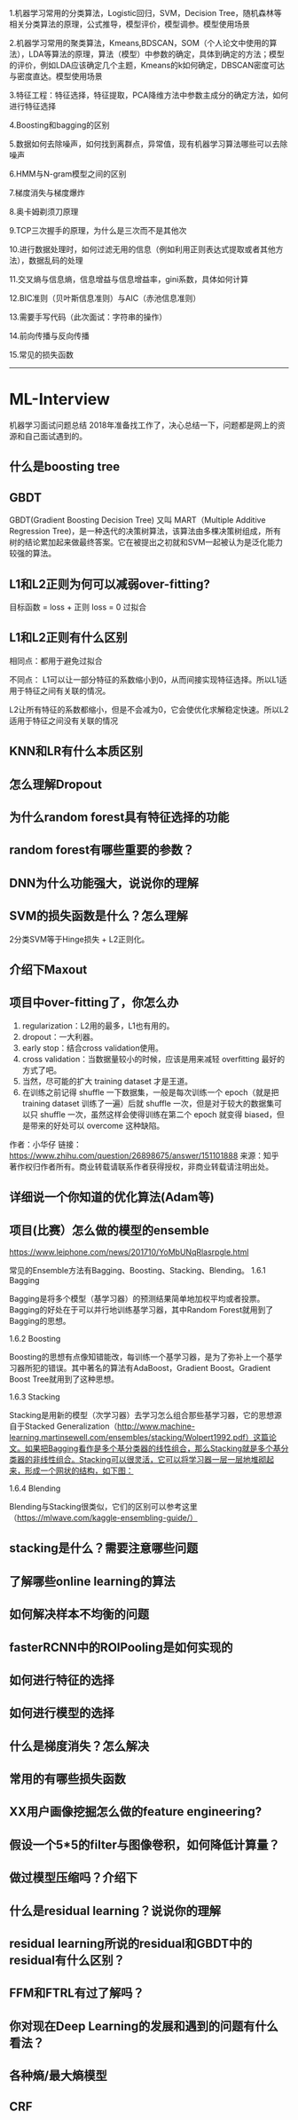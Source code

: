 1.机器学习常用的分类算法，Logistic回归，SVM，Decision Tree，随机森林等相关分类算法的原理，公式推导，模型评价，模型调参。模型使用场景

2.机器学习常用的聚类算法，Kmeans,BDSCAN，SOM（个人论文中使用的算法），LDA等算法的原理，算法（模型）中参数的确定，具体到确定的方法；模型的评价，例如LDA应该确定几个主题，Kmeans的k如何确定，DBSCAN密度可达与密度直达。模型使用场景

3.特征工程：特征选择，特征提取，PCA降维方法中参数主成分的确定方法，如何进行特征选择

4.Boosting和bagging的区别

5.数据如何去除噪声，如何找到离群点，异常值，现有机器学习算法哪些可以去除噪声

6.HMM与N-gram模型之间的区别

7.梯度消失与梯度爆炸

8.奥卡姆剃须刀原理

9.TCP三次握手的原理，为什么是三次而不是其他次

10.进行数据处理时，如何过滤无用的信息（例如利用正则表达式提取或者其他方法），数据乱码的处理

11.交叉熵与信息熵，信息增益与信息增益率，gini系数，具体如何计算

12.BIC准则（贝叶斯信息准则）与AIC（赤池信息准则）

13.需要手写代码（此次面试：字符串的操作）

14.前向传播与反向传播

15.常见的损失函数

---
# ML-Interview
机器学习面试问题总结
2018年准备找工作了，决心总结一下，问题都是网上的资源和自己面试遇到的。
## 什么是boosting tree
## GBDT
GBDT(Gradient Boosting Decision Tree) 又叫 MART（Multiple Additive Regression Tree)，是一种迭代的决策树算法，该算法由多棵决策树组成，所有树的结论累加起来做最终答案。它在被提出之初就和SVM一起被认为是泛化能力较强的算法。

## L1和L2正则为何可以减弱over-fitting?
目标函数 = loss + 正则
loss = 0 过拟合
## L1和L2正则有什么区别
相同点：都用于避免过拟合

不同点：
L1可以让一部分特征的系数缩小到0，从而间接实现特征选择。所以L1适用于特征之间有关联的情况。

L2让所有特征的系数都缩小，但是不会减为0，它会使优化求解稳定快速。所以L2适用于特征之间没有关联的情况

## KNN和LR有什么本质区别
## 怎么理解Dropout
## 为什么random forest具有特征选择的功能
## random forest有哪些重要的参数？
## DNN为什么功能强大，说说你的理解
## SVM的损失函数是什么？怎么理解
2分类SVM等于Hinge损失 + L2正则化。

## 介绍下Maxout
## 项目中over-fitting了，你怎么办
1. regularization：L2用的最多，L1也有用的。
2. dropout：一大利器。
3. early stop：结合cross validation使用。
4. cross validation：当数据量较小的时候，应该是用来减轻 overfitting 最好的方式了吧。
5. 当然，尽可能的扩大 training dataset 才是王道。
6. 在训练之前记得 shuffle 一下数据集，一般是每次训练一个 epoch（就是把 training dataset 训练了一遍）后就 shuffle 一次，但是对于较大的数据集可以只 shuffle 一次，虽然这样会使得训练在第二个 epoch 就变得 biased，但是带来的好处可以 overcome 这种缺陷。

作者：小华仔
链接：https://www.zhihu.com/question/26898675/answer/151101888
来源：知乎
著作权归作者所有。商业转载请联系作者获得授权，非商业转载请注明出处。
## 详细说一个你知道的优化算法(Adam等)
## 项目(比赛）怎么做的模型的ensemble
https://www.leiphone.com/news/201710/YoMbUNqRlasrpgle.html

常见的Ensemble方法有Bagging、Boosting、Stacking、Blending。
1.6.1 Bagging

Bagging是将多个模型（基学习器）的预测结果简单地加权平均或者投票。Bagging的好处在于可以并行地训练基学习器，其中Random Forest就用到了Bagging的思想。

1.6.2 Boosting

Boosting的思想有点像知错能改，每训练一个基学习器，是为了弥补上一个基学习器所犯的错误。其中著名的算法有AdaBoost，Gradient Boost。Gradient Boost Tree就用到了这种思想。

1.6.3 Stacking

Stacking是用新的模型（次学习器）去学习怎么组合那些基学习器，它的思想源自于Stacked Generalization（http://www.machine-learning.martinsewell.com/ensembles/stacking/Wolpert1992.pdf）这篇论文。如果把Bagging看作是多个基分类器的线性组合，那么Stacking就是多个基分类器的非线性组合。Stacking可以很灵活，它可以将学习器一层一层地堆砌起来，形成一个网状的结构，如下图：

1.6.4 Blending

Blending与Stacking很类似，它们的区别可以参考这里（https://mlwave.com/kaggle-ensembling-guide/）

## stacking是什么？需要注意哪些问题
## 了解哪些online learning的算法
## 如何解决样本不均衡的问题
## fasterRCNN中的ROIPooling是如何实现的
## 如何进行特征的选择
## 如何进行模型的选择
## 什么是梯度消失？怎么解决
## 常用的有哪些损失函数
## XX用户画像挖掘怎么做的feature engineering?
## 假设一个5*5的filter与图像卷积，如何降低计算量？
## 做过模型压缩吗？介绍下
## 什么是residual learning？说说你的理解
## residual learning所说的residual和GBDT中的residual有什么区别？
## FFM和FTRL有过了解吗？
## 你对现在Deep Learning的发展和遇到的问题有什么看法？

## 各种熵/最大熵模型
## CRF
